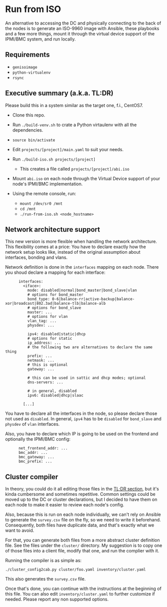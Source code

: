 # Run from ISO

An alternative to accessing the DC and physically connecting to the back of the
nodes is to generate an ISO-9960 image with Ansible, these playbooks and a few
more things, mount it through the virtual device support of the IPMI/BMC system,
and run locally.

## Requirements

* `genisoimage`
* `python-virtualenv`
* `rsync`

## Executive summary (a.k.a. TL:DR)

Please build this in a system similar as the target one, f.i., CentOS7.

* Clone this repo.
* Run `./build-venv.sh` to crate a Python virtaulenv with all the dependencies.
* `source bin/activate`

* Edit `projects/[project]/main.yaml` to suit your needs.
* Run `./build-iso.sh projects/[project]`
  * This creates a file called `projects/[project]/abi.iso`

* Mount `abi.iso` on each node through the Virtual Device support of your node's
  IPMI/BMC implementation.
* Using the remote console, run:
  * `mount /dev/sr0 /mnt`
  * `cd /mnt`
  * `./run-from-iso.sh <node_hostname>`

## Network architecture support

This new version is more flexible when handling the network architecture. This
flexibility comes at a price: You have to declare exactly how the network setup
looks like, instead of the original assumption about interfaces, bonding and
vlans.

Network definition is done in the `interfaces` mapping on each node. There you
shoud declare a mapping for each interface:

          interfaces:
            <iface>:
              mode: disabled|normal|bond_master|bond_slave|vlan
              # options for bond_master
              bond_type: 0-6|balance-rr|active-backup|balance-xor|broadcast|802.3ad|balance-tlb|balance-alb
              # options for bond_slave
              master: ...
              # options for vlan
              vlan_tag: ...
              physdev: ...

              ipv4: disabled|static|dhcp
              # options for static
              ip_address: ...
              # the following two are alternatives to declare the same thing
              prefix: ...
              netmask: ...
              # this is optional
              gateway: ...

              # this can be used in sattic and dhcp modes; optional
              dns-servers: ...

              # in general, disabled
              ipv6: disabled|dhcp|slaac

            [...]

You have to declare all the interfaces in the node, so please declare those not
used as `disabled`. In general, `ipv4` has to be `disabled` for `bond_slave`
and `physdev` of `vlan` interfaces.

Also, you have to declare which IP is going to be used on the frontend and
optionally the IPMI/BMC config:

          net_frontend_addr: ...
          bmc_addr: ...
          bmc_gateway: ...
          bmc_prefix: ...

## Cluster compiler

In theory, you could do it all editing those files in the [TL;DR section](), but
it's kinda cumbersome and sometimes repetitive. Common settings could be moved
up to the DC or cluster declarations, but I decided to have them on each node to
make it easier to review each node's config.

Also, because this is run on each node individually, we can't rely on Ansible to
generate the `survey.csv` file on the fly, so we need to write it beforehand.
Consequently, both files have duplicate data, and that's exactly what we want to
avoid.

For that, you can generate both files from a more abstract cluster definition
file. See the files under the `cluster/` directory. My suggestion is to copy one
of those files into a client file, modify that one, and run the complier with it.

Running the compiler is as simple as:

    ./cluster_config2cab.py cluster/foo.yaml inventory/cluster.yaml

This also generates the `survey.csv` file.

Once that's done, you can continue with the instructions at the beginning of this
file. You can also edit `inventory/cluster.yaml` to further customize if needed.
Please report any non supported options.
